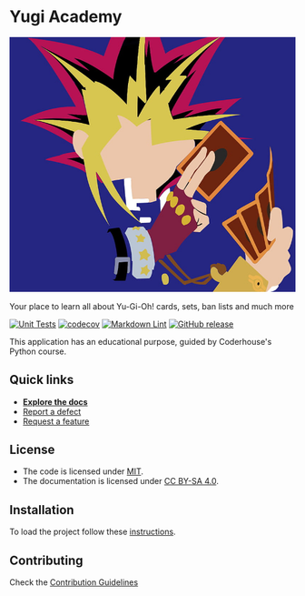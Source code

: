 # Yugi Academy

![Logo](assets/logo.jpeg)

Your place to learn all about Yu-Gi-Oh! cards, sets, ban lists and much more

[![Unit Tests](https://github.com/ezeBalsamo/Yugi-Academy/actions/workflows/tests.yml/badge.svg)](https://github.com/ezeBalsamo/Yugi-Academy/actions/workflows/tests.yml/badge.svg)
[![codecov](https://codecov.io/gh/ezeBalsamo/Yugi-Academy/branch/release-candidate/graph/badge.svg?token=I4HXIPBZ93)](https://codecov.io/gh/ezeBalsamo/Yugi-Academy)
[![Markdown Lint](https://github.com/ezeBalsamo/Yugi-Academy/actions/workflows/markdown-lint.yml/badge.svg)](https://github.com/ezeBalsamo/Yugi-Academy/actions/workflows/markdown-lint.yml)
[![GitHub release](https://img.shields.io/github/release/ezeBalsamo/Yugi-Academy.svg)](https://github.com/ezeBalsamo/Yugi-Academy/releases/latest)

This application has an educational purpose, guided by Coderhouse's Python course.

## Quick links

- [**Explore the docs**](docs/README.md)
- [Report a defect](https://github.com/ezeBalsamo/Yugi-Academy/issues/new?labels=Type%3A+Defect)
- [Request a feature](https://github.com/ezeBalsamo/Yugi-Academy/issues/new?labels=Type%3A+Feature)

## License

- The code is licensed under [MIT](LICENSE).
- The documentation is licensed under [CC BY-SA 4.0](http://creativecommons.org/licenses/by-sa/4.0/).

## Installation

To load the project follow these [instructions](docs/how-to/how-to-install.md).

## Contributing

Check the [Contribution Guidelines](CONTRIBUTING.md)
